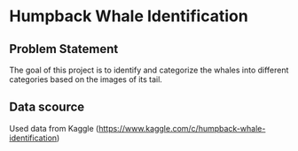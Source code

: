 # Humpback Whale Identification
## Problem Statement
The goal of this project is to identify and categorize the whales into different categories based on the images of its tail.

## Data scource
Used data from Kaggle (https://www.kaggle.com/c/humpback-whale-identification)


